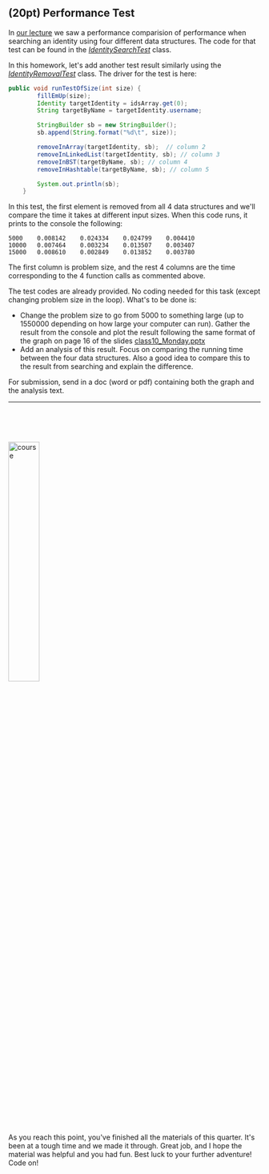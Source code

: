 ## (20pt) Performance Test

In [our lecture](https://youtu.be/5Gpc3kicQgc?t=1467) we saw a performance comparision of performance when searching an identity using four different data structures. The code for that test can be found in the [*IdentitySearchTest*](https://github.com/pdgetrf/CSS143B-2020Fall-homework6/blob/master/src/test/java/IdentitySearchTest.java) class. 

In this homework, let's add another test result similarly using the [*IdentityRemovalTest*](https://github.com/pdgetrf/CSS143B-2020Fall-homework6/blob/master/src/test/java/IdentityRemovalTest.java) class. The driver for the test is here:

```java
public void runTestOfSize(int size) {
        fillEmUp(size);
        Identity targetIdentity = idsArray.get(0);
        String targetByName = targetIdentity.username;

        StringBuilder sb = new StringBuilder();
        sb.append(String.format("%d\t", size));

        removeInArray(targetIdentity, sb);  // column 2
        removeInLinkedList(targetIdentity, sb); // column 3
        removeInBST(targetByName, sb); // column 4
        removeInHashtable(targetByName, sb); // column 5

        System.out.println(sb);
    }
```

In this test, the first element is removed from all 4 data structures and we'll compare the time it takes at different input sizes. When this code runs, it prints to the console the following:

```
5000	0.008142	0.024334	0.024799	0.004410	
10000	0.007464	0.003234	0.013507	0.003407	
15000	0.008610	0.002849	0.013852	0.003780	
```

The first column is problem size, and the rest 4 columns are the time corresponding to the 4 function calls as commented above. 

The test codes are already provided. No coding needed for this task (except changing problem size in the loop). What's to be done is:

- Change the problem size to go from 5000 to something large (up to 1550000 depending on how large your computer can run). Gather the result from the console and plot the result following the same format of the graph on page 16 of the slides [class10_Monday.pptx](https://github.com/pdgetrf/CSS143B-2020Fall/blob/master/class10/class10_Monday.pptx)
- Add an analysis of this result. Focus on comparing the running time between the four data structures. Also a good idea to compare this to the result from searching and explain the difference. 

For submission, send in a doc (word or pdf) containing both the graph and the analysis text.  


<hr>
<br>
<br>
<br>

<img src="https://github.com/pdgetrf/CSS143B-2020Fall/blob/master/images/overview.png"
     alt="course"
     width="35%" />
     
As you reach this point, you've finished all the materials of this quarter. It's been at a tough time and we made it through. Great job, and I hope the material was helpful and you had fun. Best luck to your further adventure! Code on!
